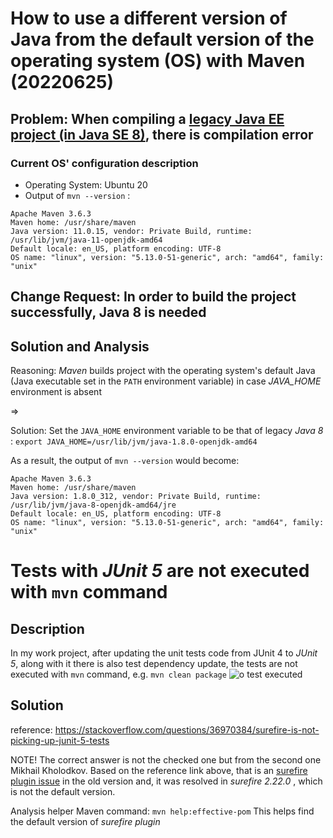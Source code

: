 # How to use a different version of Java from the default version of the operating system (OS) with Maven (20220625)
## Problem: When compiling a [legacy Java EE project (in Java SE 8)](https://github.com/javaee/tutorial-examples), there is compilation error
### Current OS' configuration description
* Operating System: Ubuntu 20
* Output of `mvn --version` :

```
Apache Maven 3.6.3
Maven home: /usr/share/maven
Java version: 11.0.15, vendor: Private Build, runtime: /usr/lib/jvm/java-11-openjdk-amd64
Default locale: en_US, platform encoding: UTF-8
OS name: "linux", version: "5.13.0-51-generic", arch: "amd64", family: "unix"
```

## Change Request: In order to build the project successfully, Java 8 is needed

## Solution and Analysis
Reasoning: *Maven* builds project with the operating system's default Java (Java executable set in the `PATH` environment variable) in case *JAVA_HOME* environment is absent

=>

Solution: Set the `JAVA_HOME` environment variable to be that of legacy *Java 8* : `export JAVA_HOME=/usr/lib/jvm/java-1.8.0-openjdk-amd64`

As a result, the output of `mvn --version` would become:

```
Apache Maven 3.6.3
Maven home: /usr/share/maven
Java version: 1.8.0_312, vendor: Private Build, runtime: /usr/lib/jvm/java-8-openjdk-amd64/jre
Default locale: en_US, platform encoding: UTF-8
OS name: "linux", version: "5.13.0-51-generic", arch: "amd64", family: "unix"
```

# Tests with *JUnit 5* are not executed with `mvn` command
## Description
In my work project, after updating the unit tests code from JUnit 4 to *JUnit 5*, along with it there is also test dependency update, the tests are not executed with `mvn` command, e.g. `mvn clean package`
![o test executed](https://user-images.githubusercontent.com/3033388/172617932-28a62f0e-364c-4784-bec9-3940267cbfc8.png)
## Solution
reference: https://stackoverflow.com/questions/36970384/surefire-is-not-picking-up-junit-5-tests

NOTE! The correct answer is not the checked one but from the second one Mikhail Kholodkov. Based on the reference link above, that is an [surefire plugin issue](https://issues.apache.org/jira/browse/SUREFIRE-1330) in the old version and, it was resolved in *surefire 2.22.0* , which is not the default version.

Analysis helper Maven command: `mvn help:effective-pom`
This helps find the default version of *surefire plugin*  
